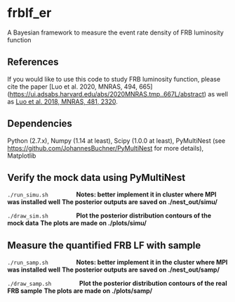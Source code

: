# frblf_er
A Bayesian framework to measure the event rate density of FRB luminosity function

## References

If you would like to use this code to study FRB luminosity function, please cite the paper [Luo et al. 2020, MNRAS, 494, 665] (https://ui.adsabs.harvard.edu/abs/2020MNRAS.tmp..667L/abstract) as well as [Luo et al. 2018, MNRAS, 481, 2320](https://ui.adsabs.harvard.edu/abs/2018MNRAS.481.2320L/abstract).

## Dependencies

Python (2.7.x), Numpy (1.14 at least), Scipy (1.0.0 at least), PyMultiNest (see https://github.com/JohannesBuchner/PyMultiNest for more details), Matplotlib

## Verify the mock data using PyMultiNest

``` ./run_simu.sh ``` &emsp;&emsp;&emsp;&emsp;
**Notes: better implement it in cluster where MPI was installed well**
**The posterior outputs are saved on ./nest_out/simu/**

``` ./draw_sim.sh ``` &emsp;&emsp;&emsp;&emsp;
**Plot the posterior distribution contours of the mock data**
**The plots are made on ./plots/simu/**

## Measure the quantified FRB LF with sample

``` ./run_samp.sh ``` &emsp;&emsp;&emsp;&emsp;
**Notes: better implement it in the cluster where MPI was installed well**
**The posterior outputs are saved on ./nest_out/samp/**

``` ./draw_samp.sh ``` &emsp;&emsp;&emsp;&emsp;
**Plot the posterior distribution contours of the real FRB sample**
**The plots are made on ./plots/samp/**
